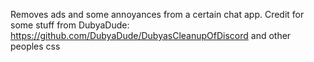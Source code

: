 Removes ads and some annoyances from a certain chat app.
Credit for some stuff from DubyaDude: https://github.com/DubyaDude/DubyasCleanupOfDiscord
and other peoples css
